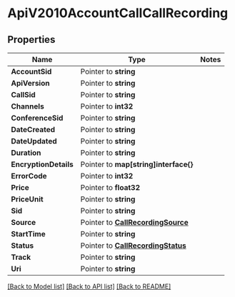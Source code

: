 # ApiV2010AccountCallCallRecording

## Properties
Name | Type | Notes
------------ | ------------- | -------------
**AccountSid** | Pointer to **string** | 
**ApiVersion** | Pointer to **string** | 
**CallSid** | Pointer to **string** | 
**Channels** | Pointer to **int32** | 
**ConferenceSid** | Pointer to **string** | 
**DateCreated** | Pointer to **string** | 
**DateUpdated** | Pointer to **string** | 
**Duration** | Pointer to **string** | 
**EncryptionDetails** | Pointer to **map[string]interface{}** | 
**ErrorCode** | Pointer to **int32** | 
**Price** | Pointer to **float32** | 
**PriceUnit** | Pointer to **string** | 
**Sid** | Pointer to **string** | 
**Source** | Pointer to [**CallRecordingSource**](call_recording_source.md) | 
**StartTime** | Pointer to **string** | 
**Status** | Pointer to [**CallRecordingStatus**](call_recording_status.md) | 
**Track** | Pointer to **string** | 
**Uri** | Pointer to **string** | 

[[Back to Model list]](../README.md#documentation-for-models) [[Back to API list]](../README.md#documentation-for-api-endpoints) [[Back to README]](../README.md)


